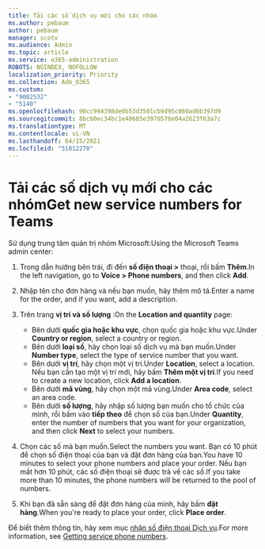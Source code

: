 ```yaml
---
title: Tải các số dịch vụ mới cho các nhóm
ms.author: pebaum
author: pebaum
manager: scotv
ms.audience: Admin
ms.topic: article
ms.service: o365-administration
ROBOTS: NOINDEX, NOFOLLOW
localization_priority: Priority
ms.collection: Adm_O365
ms.custom:
- "9002532"
- "5140"
ms.openlocfilehash: 90cc994398de0b53d3501cb9d95c860ad6b397d9
ms.sourcegitcommit: 8bc60ec34bc1e40685e3976576e04a2623f63a7c
ms.translationtype: MT
ms.contentlocale: vi-VN
ms.lasthandoff: 04/15/2021
ms.locfileid: "51812270"
---
```

# <a name="get-new-service-numbers-for-teams"></a><span data-ttu-id="2ceae-102">Tải các số dịch vụ mới cho các nhóm</span><span class="sxs-lookup"><span data-stu-id="2ceae-102">Get new service numbers for Teams</span></span>

<span data-ttu-id="2ceae-103">Sử dụng trung tâm quản trị nhóm Microsoft:</span><span class="sxs-lookup"><span data-stu-id="2ceae-103">Using the Microsoft Teams admin center:</span></span>

1. <span data-ttu-id="2ceae-104">Trong dẫn hướng bên trái, đi đến **số điện thoại >** thoại, rồi bấm **Thêm**.</span><span class="sxs-lookup"><span data-stu-id="2ceae-104">In the left navigation, go to **Voice > Phone numbers**, and then click **Add**.</span></span>
2. <span data-ttu-id="2ceae-105">Nhập tên cho đơn hàng và nếu bạn muốn, hãy thêm mô tả.</span><span class="sxs-lookup"><span data-stu-id="2ceae-105">Enter a name for the order, and if you want, add a description.</span></span>
3. <span data-ttu-id="2ceae-106">Trên trang **vị trí và số lượng** :</span><span class="sxs-lookup"><span data-stu-id="2ceae-106">On the **Location and quantity** page:</span></span>

    - <span data-ttu-id="2ceae-107">Bên dưới **quốc gia hoặc khu vực**, chọn quốc gia hoặc khu vực.</span><span class="sxs-lookup"><span data-stu-id="2ceae-107">Under **Country or region**, select a country or region.</span></span>
    - <span data-ttu-id="2ceae-108">Bên dưới **loại số**, hãy chọn loại số dịch vụ mà bạn muốn.</span><span class="sxs-lookup"><span data-stu-id="2ceae-108">Under **Number type**, select the type of service number that you want.</span></span>
    - <span data-ttu-id="2ceae-109">Bên dưới **vị trí**, hãy chọn một vị trí.</span><span class="sxs-lookup"><span data-stu-id="2ceae-109">Under **Location**, select a location.</span></span> <span data-ttu-id="2ceae-110">Nếu bạn cần tạo một vị trí mới, hãy bấm **Thêm một vị trí**.</span><span class="sxs-lookup"><span data-stu-id="2ceae-110">If you need to create a new location, click **Add a location**.</span></span>
    - <span data-ttu-id="2ceae-111">Bên dưới **mã vùng**, hãy chọn một mã vùng.</span><span class="sxs-lookup"><span data-stu-id="2ceae-111">Under **Area code**, select an area code.</span></span>
    - <span data-ttu-id="2ceae-112">Bên dưới **số lượng**, hãy nhập số lượng bạn muốn cho tổ chức của mình, rồi bấm vào **tiếp theo** để chọn số của bạn.</span><span class="sxs-lookup"><span data-stu-id="2ceae-112">Under **Quantity**, enter the number of numbers that you want for your organization, and then click **Next** to select your numbers.</span></span>
    
4. <span data-ttu-id="2ceae-113">Chọn các số mà bạn muốn.</span><span class="sxs-lookup"><span data-stu-id="2ceae-113">Select the numbers you want.</span></span> <span data-ttu-id="2ceae-114">Bạn có 10 phút để chọn số điện thoại của bạn và đặt đơn hàng của bạn.</span><span class="sxs-lookup"><span data-stu-id="2ceae-114">You have 10 minutes to select your phone numbers and place your order.</span></span> <span data-ttu-id="2ceae-115">Nếu bạn mất hơn 10 phút, các số điện thoại sẽ được trả về các số.</span><span class="sxs-lookup"><span data-stu-id="2ceae-115">If you take more than 10 minutes, the phone numbers will be returned to the pool of numbers.</span></span>
5. <span data-ttu-id="2ceae-116">Khi bạn đã sẵn sàng để đặt đơn hàng của mình, hãy bấm **đặt hàng**.</span><span class="sxs-lookup"><span data-stu-id="2ceae-116">When you're ready to place your order, click **Place order**.</span></span>

<span data-ttu-id="2ceae-117">Để biết thêm thông tin, hãy xem mục [nhận số điện thoại Dịch vụ](https://docs.microsoft.com/microsoftteams/getting-service-phone-numbers).</span><span class="sxs-lookup"><span data-stu-id="2ceae-117">For more information, see [Getting service phone numbers](https://docs.microsoft.com/microsoftteams/getting-service-phone-numbers).</span></span>
